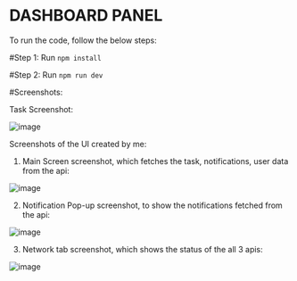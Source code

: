 # DASHBOARD PANEL

To run the code, follow the below steps:

#Step 1: Run `npm install`

#Step 2: Run `npm run dev`

#Screenshots:

Task Screenshot:

![image](https://github.com/Harshil233/Dashboard_Panel/assets/80687302/9914fcf3-4428-474d-a0a2-a79fda5b0d63)


Screenshots of the UI created by me:

1) Main Screen screenshot, which fetches the task, notifications, user data from the api:

![image](https://github.com/Harshil233/Dashboard_Panel/assets/80687302/45a0d9fb-a3d1-40e8-8d4f-09981556f084)


2) Notification Pop-up screenshot, to show the notifications fetched from the api:

![image](https://github.com/Harshil233/Dashboard_Panel/assets/80687302/d42fc925-9580-44c8-90c6-bd4c9d747a4c)


3) Network tab screenshot, which shows the status of the all 3 apis:

![image](https://github.com/Harshil233/Dashboard_Panel/assets/80687302/bb833f5b-2e33-4767-855e-833db0c0e678)

